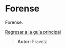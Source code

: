 # Forense

Forense.

[Regresar a la guía principal](https://github.com/FraVelz/Curso-de-Hacking/tree/main?tab=readme-ov-file#7-forense)

> **Autor:** Fravelz
